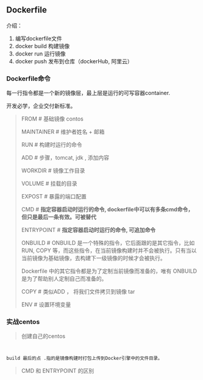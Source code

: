 ## Dockerfile

介绍：

1. 编写dockerfile文件
2. docker build 构建镜像
3. docker run 运行镜像
4. docker push 发布到仓库（dockerHub, 阿里云）

### Dockerfile命令

 每一行指令都是一个新的镜像层，最上层是运行的可写容器container. 

 开发必学，企业交付新标准。

>FROM   # 基础镜像 contos
>
>MAINTAINER  # 维护者姓名 + 邮箱
>
>RUN    # 构建时运行的命令
>
>ADD     #  步骤，tomcat, jdk , 添加内容
>
>WORKDIR      # 镜像工作目录
>
>VOLUME       # 挂载的目录
>
>EXPOST          #  暴露的端口配置
>
>CMD              #   **指定容器启动时运行的命令, dockerfile中可以有多条cmd命令，但只是最后一条有效。可被替代**
>
>ENTRYPOINT     #  **指定容器启动时运行的命令, 可追加命令**
>
>ONBUILD           #  ONBUILD 是一个特殊的指令，它后面跟的是其它指令，比如 RUN, COPY 等，而这些指令，在当前镜像构建时并不会被执行。只有当以当前镜像为基础镜像，去构建下一级镜像的时候才会被执行。
>
>Dockerfile 中的其它指令都是为了定制当前镜像而准备的，唯有 ONBUILD 是为了帮助别人定制自己而准备的。
>
>COPY    #  类似ADD ， 将我们文件拷贝到镜像 tar
>
>ENV    # 设置环境变量 

### 实战centos

> 创建自己的centos

```sh


build 最后的点 .指的是镜像构建时打包上传到Docker引擎中的文件目录。
```

> CMD 和 ENTRYPOINT 的区别